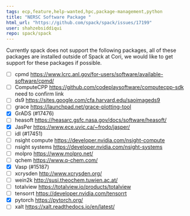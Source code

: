 ```yaml
---
tags: ecp,feature,help-wanted,hpc,package-management,python
title: "NERSC Software Package "
html_url: "https://github.com/spack/spack/issues/17199"
user: shahzebsiddiqui
repo: spack/spack
---
```


Currently spack does not support the following packages, all of these packages are installed outside of Spack at Cori, we would like to get support for these packages if possible.
- [ ] cpmd https://www.lcrc.anl.gov/for-users/software/available-software/cpmd/
- [ ] ComputeCPP https://github.com/codeplaysoftware/computecpp-sdk need to confirm link 
- [ ] ds9 https://sites.google.com/cfa.harvard.edu/saoimageds9
- [ ] grace https://launchpad.net/grace-plotting-tool
- [x] GrADS (#17476)
- [ ] heasoft https://heasarc.gsfc.nasa.gov/docs/software/heasoft/
- [x] JasPer https://www.ece.uvic.ca/~frodo/jasper/
- [ ] idl (#17451)
- [ ] nsight compute https://developer.nvidia.com/nsight-compute
- [ ] nsight systems https://developer.nvidia.com/nsight-systems
- [ ] molpro https://www.molpro.net/
- [ ] qchem https://www.q-chem.com/
- [x] Vasp (#15187)
- [ ] xcrysden http://www.xcrysden.org/
- [ ] wein2k http://susi.theochem.tuwien.ac.at/
- [ ] totalview https://totalview.io/products/totalview
- [ ] tensorrt https://developer.nvidia.com/tensorrt
- [x] pytorch https://pytorch.org/
- [ ] xalt https://xalt.readthedocs.io/en/latest/
